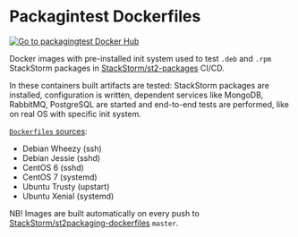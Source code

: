 # Packagintest Dockerfiles
[![Go to packagingtest Docker Hub](https://img.shields.io/badge/Docker%20Hub-packagingtest-blue.svg)](https://hub.docker.com/r/stackstorm/packagingtest/)

Docker images with pre-installed init system used to test `.deb` and `.rpm` StackStorm packages in [StackStorm/st2-packages](https://github.com/StackStorm/st2-packages/blob/master/docker-compose.circle.yml) CI/CD.

In these containers built artifacts are tested: StackStorm packages are installed, configuration is written, dependent services like MongoDB, RabbitMQ, PostgreSQL are started and end-to-end tests are performed, like on real OS with specific init system.

[`Dockerfiles` sources](https://github.com/StackStorm/st2packaging-dockerfiles/blob/master/packagingtest):
- Debian Wheezy (ssh)
- Debian Jessie (sshd)
- CentOS 6 (sshd)
- CentOS 7 (systemd)
- Ubuntu Trusty (upstart)
- Ubuntu Xenial (systemd)

NB!
Images are built automatically on every push to [StackStorm/st2packaging-dockerfiles](https://github.com/StackStorm/st2packaging-dockerfiles/) `master`.
